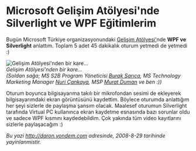 # Microsoft Gelişim Atölyesi'nde Silverlight ve WPF Eğitimlerim 

Bugün Microsoft Türkiye organizasyonundaki [Gelişim
Atölyesi'](http://www.msgelisimatolyesi.com/GelisimAtolyesiKampi/)nde
**WPF ve Silverlight** anlattım. Toplam 5 adet 45 dakikalık oturum
yetmedi de yetmedi :)

![Gelişim Atölyesi'nden bir
kare...](media/Microsoft_Gelisim_Atolyesi_nde_Silverlight_ve_WPF_Egitimlerim/28082008_1.jpg)\
 *Gelişim Atölyesi'nden bir kare...\
(Soldan sağa; MS S2B Program Yöneticisi [Burak
Sarıca](http://bsarica.spaces.live.com/), MS Technology Marketing
Manager [Nuri Çankaya](http://www.nuricankaya.com/), MSP [Murat
Duman](http://www.muratduman.net/) ve ben :))*

Oturum boyunca bilgisayarıma takılı bir mikrofondan sesimi de ekleyerek
bilgisayarımdaki ekran görüntüsünü kaydettim. Böylece oturumda
anlattığım her şeyi sizlerle de paylaşma şansım olacak. Maalesef
oturumun Silverlight tarafında Virtual PC kullanınca ekran kaydetme
esnasında bazı sorunlar oldu ve sadece WPF kısmını kaydedebildim. Çok
yakında tüm video kayıtlarını sizlerle paylaşacağım :) 


*Bu yazi http://daron.yondem.com adresinde, 2008-8-29 tarihinde yayinlanmistir.*